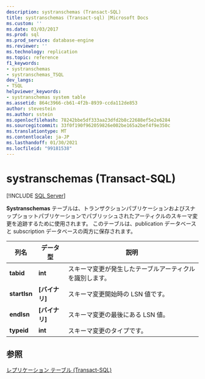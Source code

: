 ```yaml
---
description: systranschemas (Transact-SQL)
title: systranschemas (Transact-sql) |Microsoft Docs
ms.custom: ''
ms.date: 03/03/2017
ms.prod: sql
ms.prod_service: database-engine
ms.reviewer: ''
ms.technology: replication
ms.topic: reference
f1_keywords:
- systranschemas
- systranschemas_TSQL
dev_langs:
- TSQL
helpviewer_keywords:
- systranschemas system table
ms.assetid: 864c3966-cb61-4f2b-8939-ccda112de853
author: stevestein
ms.author: sstein
ms.openlocfilehash: 78242bbe5df333aa23dfd2b8c22688ef5e2e6284
ms.sourcegitcommit: 33f0f190f962059826e002be165a2bef4f9e350c
ms.translationtype: MT
ms.contentlocale: ja-JP
ms.lasthandoff: 01/30/2021
ms.locfileid: "99181538"
---
```

# <a name="systranschemas-transact-sql"></a>systranschemas (Transact-SQL)
[!INCLUDE [SQL Server](../../includes/applies-to-version/sqlserver.md)]

  **Systranschemas** テーブルは、トランザクションパブリケーションおよびスナップショットパブリケーションでパブリッシュされたアーティクルのスキーマ変更を追跡するために使用されます。 このテーブルは、publication データベースと subscription データベースの両方に保存されます。  
  
|列名|データ型|説明|  
|-----------------|---------------|-----------------|  
|**tabid**|**int**|スキーマ変更が発生したテーブルアーティクルを識別します。|  
|**startlsn**|**[バイナリ]**|スキーマ変更開始時の LSN 値です。|  
|**endlsn**|**[バイナリ]**|スキーマ変更の最後にある LSN 値。|  
|**typeid**|**int**|スキーマ変更のタイプです。|  
  
## <a name="see-also"></a>参照  
 [レプリケーション テーブル &#40;Transact-SQL&#41;](../../relational-databases/system-tables/replication-tables-transact-sql.md)  
  
  
